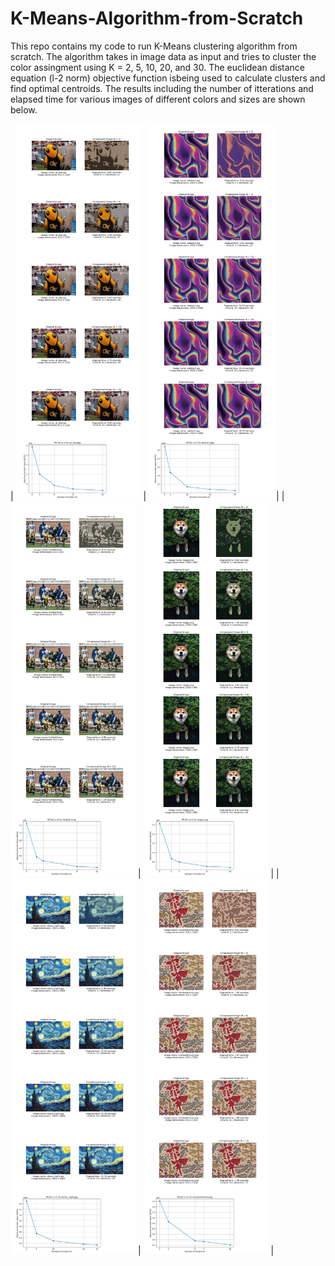 # K-Means-Algorithm-from-Scratch

This repo contains my code to run K-Means clustering algorithm from scratch. The algorithm takes in image data as input and tries to cluster the color assingment using K = 2, 5, 10, 20, and 30. The euclidean distance equation (l-2 norm) objective function isbeing used to calculate clusters and find optimal centroids. The results including the number of itterations and elapsed time for various images of different colors and sizes are shown below.


| <img src="kmeans_images/gt_bee_combined.png" width="200"> | <img src="kmeans_images/abstract_combined.png" width="200"> |
| <img src="kmeans_images/football_combined.png" width="200"> | <img src="kmeans_images/doggo_combined.png" width="200"> |
| <img src="kmeans_images/starry_night_combined.png" width="200"> | <img src="kmeans_images/glockenbronze_combined.png" width="200"> |







